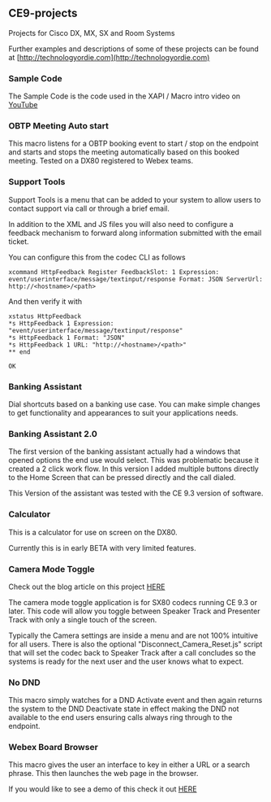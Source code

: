 ## CE9-projects
Projects for Cisco DX, MX, SX and Room Systems

Further examples and descriptions of some of these projects can be found at
[http://technologyordie.com](http://technologyordie.com)

### Sample Code
The Sample Code is the code used in the XAPI / Macro intro
video on [YouTube](https://youtu.be/9QHb05iSPBI)


### OBTP Meeting Auto start

This macro listens for a OBTP booking event to start / stop on the endpoint and starts and stops the meeting
automatically based on this booked meeting.  Tested on a DX80 registered to Webex teams.

### Support Tools
Support Tools is a menu that can be added to your system to allow users to contact support via call or through a brief email.

In addition to the XML and JS files you will also need to configure a feedback
mechanism to forward along information submitted with the email ticket.

You can configure this from the codec CLI as follows

```
xcommand HttpFeedback Register FeedbackSlot: 1 Expression: event/userinterface/message/textinput/response Format: JSON ServerUrl: http://<hostname>/<path>
```

And then verify it with

```
xstatus HttpFeedback
*s HttpFeedback 1 Expression: "event/userinterface/message/textinput/response"
*s HttpFeedback 1 Format: "JSON"
*s HttpFeedback 1 URL: "http://<hostname>/<path>"
** end

OK
```



### Banking Assistant
Dial shortcuts based on a banking use case.  You can make simple changes to get
functionality and appearances to suit your applications needs.


### Banking Assistant 2.0
The first version of the banking assistant actually had a windows that opened
options the end use would select.  This was problematic because it created a 2
click work flow.  In this version I added multiple buttons directly to the Home
Screen that can be pressed directly and the call dialed.

This Version of the assistant was tested with the CE 9.3 version of software.

### Calculator
This is a calculator for use on screen on the DX80.

Currently this is in early BETA with very limited features.

### Camera Mode Toggle

Check out the blog article on this project [HERE](http://technologyordie.com/cisco-sx80-presenter-track-speaker-track-toggle-macro)

The camera mode toggle application is for SX80 codecs running CE 9.3 or later.
This code will allow you toggle between Speaker Track and Presenter Track with
only a single touch of the screen.  

Typically the Camera settings are inside a menu and are not 100% intuitive for
all users.  There is also the optional "Disconnect_Camera_Reset.js" script that
will set the codec back to Speaker Track after a call concludes so the systems
is ready for the next user and the user knows what to expect.

### No DND

This macro simply watches for a DND Activate event and then again returns the
system to the DND Deactivate state in effect making the DND not available to
the end users ensuring calls always ring through to the endpoint.

### Webex Board Browser

This macro gives the user an interface to key in either a URL or a search
phrase.  This then launches the web page in the browser.

If you would like to see a demo of this check it out [HERE](https://www.youtube.com/watch?v=bKLtaOU1hxc)
